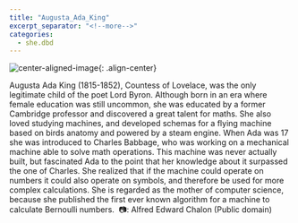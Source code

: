 ```yaml
---
title: "Augusta_Ada_King"
excerpt_separator: "<!--more-->"
categories:
  - she.dbd
---
```



![center-aligned-image](https://cdn.pixabay.com/photo/2020/10/26/16/56/man-5687861_1280.png){: .align-center}

Augusta Ada King (1815-1852), Countess of Lovelace, was the only legitimate child of the poet Lord Byron. Although born in an era where female education was still uncommon, she was educated by a former Cambridge professor and discovered a great talent for maths. She also loved studying machines, and developed schemas for a flying machine based on birds anatomy and powered by a steam engine. When Ada was 17 she was introduced to Charles Babbage, who was working on a mechanical machine able to solve math operations. This machine was never actually built, but fascinated Ada to the point that her knowledge about it surpassed the one of Charles. She realized that if the machine could operate on numbers it could also operate on symbols, and therefore be used for more complex calculations. She is regarded as the mother of computer science, because she published the first ever known algorithm for a machine to calculate Bernoulli numbers.⁠
⁠
📷: Alfred Edward Chalon (Public domain)⁠

